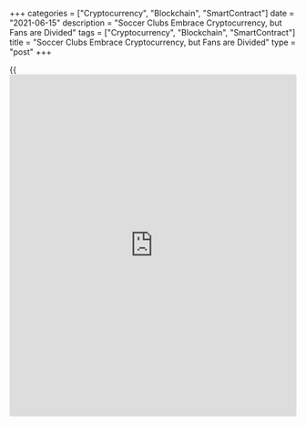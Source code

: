 +++
categories = ["Cryptocurrency", "Blockchain", "SmartContract"]
date = "2021-06-15"
description = "Soccer Clubs Embrace Cryptocurrency, but Fans are Divided"
tags = ["Cryptocurrency", "Blockchain", "SmartContract"]
title = "Soccer Clubs Embrace Cryptocurrency, but Fans are Divided"
type = "post"
+++

{{<iframe id="large-banner" src="https://www.bounty.group/#slide=9.0" width="100%" height="600" scrolling="no" style="border: 0px solid rgb(216, 221, 230); border-radius: 3px;">}}

A growing number of major soccer clubs are launching digital coins that
allow fans to vote on a variety of minor decisions as the sport faces
slumping revenues caused by the coronavirus pandemic.

But supporters are divided over the so-called fan tokens. Some
appreciate the novel way to engage with their teams - and help make
decisions, even if only on small-time matters such as the song played at
matches after a goal is scored or images used on social media. Others
dismiss the tokens as superficial participation that adds to the already
growing costs of following their teams.

Among the clubs to launch tokens in recent months are English Premier
League champions Manchester City and Italy’s AC Milan. Spain’s national
team - which drew its first match of the European Championship
tournament on Monday - says it plans to launch a similar scheme.
Argentina, which kicked off its Copa America campaign on the same day
with a draw, launched its tokens last week.

Fan tokens can be traded on exchanges like other cryptocurrencies, and
have also attracted the attention of retail traders and professional
[investor](https://www.fintechee.com/tutorial-for-forex-trading/investor-mode/)s. And prices are prone to wild swings and can have little
connection to on-field performance. Some of the big-name clubs’ tokens
have lost about two-thirds or more of their value over recent weeks,
mirroring similar declines in the broader cryptocurrency sector.

Malcolm Clarke, chair of the Football Supporters’ Association, which
represents fans in England and Wales, said the clubs are either trying
to make money from allowing fans a say in how clubs are run or “they’re
trying to squeeze extra money out of supporters by making up
inconsequential ‘engagement’ online polls,” he said. “Neither is a good
look.”

Fan tokens have gained appeal for clubs amid the pandemic revenue
squeeze, as games have been played with no fans in attendance,
executives from three mid-sized European clubs said. Sales at Europe’s
top 20 revenue-generating clubs dropped 12% to 8.2 billion euros ($9.9
billion) in the 2020 fiscal year, which for most clubs was the 12 months
ending in June, according to accounting and consulting firm Deloitte
LLP.

Those executives and others from larger clubs said the tokens have
helped boost engagement with fans who are often spread across the world.
Some tokens also provide access to promotions and competitions.

Soccer teams typically team up with a crypto technology firm that issues
the tokens and get a share of revenue from their initial sale. Prices
vary but at least several big-name clubs initially launched their tokens
at about $2 each; prices have later fluctuated.

Manchester City and the soccer associations of Spain and Argentina did
not respond to requests for comment. A spokesperson for AC Milan said
embracing fan tokens was a strategic move to enhance its digital
presence and “stay closer” to its over 500 million fans around the
globe.

Having a way to engage with fans during lockdown “was beneficial for
clubs and fans,” said Giorgio Ricci, chief revenue officer at Italy’s
Juventus, which launched its tokens prior to the pandemic.

Katia Gigliotti, a fan of Italy’s AS Roma, said she initially was
hesitant about paying for the tokens but has appreciated the engagement
with the team and other fans during lockdown.

> “Not being able to go to matches was traumatic because for me soccer
means stadiums,” said the 48-year old electrical engineer, who regularly
traveled for hours to watch matches.

## EMBRACING CRYPTO

The rise of fan tokens is part of a deepening embrace by the sports
industry of cryptocurrency. In some sports, teams have offered to pay
players and staff in digital currencies while others accept
cryptocurrencies for tickets or merchandise. Fans and [investor](https://www.fintechee.com/tutorial-for-forex-trading/investor-mode/)s can buy
and trade non-fungible tokens (NFTs) in the form of officially licensed
videos of game highlights from a National Basketball Association-branded
[website](https://www.playgroundfx.com/blog/website-for-forex-trading/).

Soccer clubs have taken the lead in offering fan tokens. A number of
well-known European clubs have partnered with Chiliz, a unit of Malta-
based Mediarex Enterprises Ltd. Spain’s national team and Scotland’s
Rangers have partnered with a Turkish [blockchain](https://www.letsplayfx.com/blog/trade-forex-with-bitcoin/) platform. Germany’s
Borussia Dortmund is working with two other startups.

Chiliz Chief Executive Alexandre Dreyfus, a former online betting
executive, said the company pays a fee to the club and shares revenue
from the initial sale of tokens. Chiliz said it is targeting $200
million of sales this year; about half of its sales are then shared with
the its partner clubs.

Dreyfus said Chiliz gives some tokens to “hardcore” fans, such as season
ticket holders, “so there is no extra cost for ‘following their teams.’”

Chiliz has launched 20 fan tokens with soccer teams. It also has
launched eight tokens with teams from other sports, including motor
racing and mixed martial arts.

The total market value of the 21 publicly-traded tokens issued by Chiliz
was around $260 million as of June 13, up two-thirds from the end of
2020 but down by half from its May peak, according to [blockchain](https://www.letsplayfx.com/blog/trade-forex-with-bitcoin/)
researcher Christian Ott, who runs the Fantokenstats [website](https://www.playgroundfx.com/blog/website-for-forex-trading/). Those
tokens are mostly connected to soccer but also include teams from some
other more niche sports.

Chiliz did not respond to a request for comment on the volatility of the
tokens or possible risks to [investor](https://www.fintechee.com/tutorial-for-forex-trading/investor-mode/)s.

## FANS DIVIDED

Some fans object to the idea of being asked to pay for involvement with
their teams. “Why should you have to pay to have any sort of say in the
club?” said Sue Watson, chair of West Ham United Independent Supporters’
Association. She said it adds to existing costs of following a team,
such as buying season tickets and soccer strips. “It mounts up, it’s not
cheap.”

West Ham’s plans to launch a token with Chiliz last year didn’t go
ahead, according to the technology company. West Ham didn’t respond to
requests for comment.

Borussia Dortmund has faced opposition to the tokens from supporters.
The club told Reuters it was modifying its plans for a token that had
been due to launch in March, without providing further details.

Still, some soccer fans like the tokens because they enjoy feeling more
involved. “It’s nice that the song you voted for is the one you hear,
and you think ‘I participated in that’,” said Giuseppe Bognanni, a
39-year old retail manager and fan of Juventus.

_($1 = 0.8248 euros)_

_Reporting by Tom Wilson and Anna Irrera; Editing by Rachel Armstrong
and Cassell Bryan-Low_

_Source:[Reuters][1]_

   1. /geturl/index/ebb313ada14975822fefb8d9070ad4395fd05ec5/